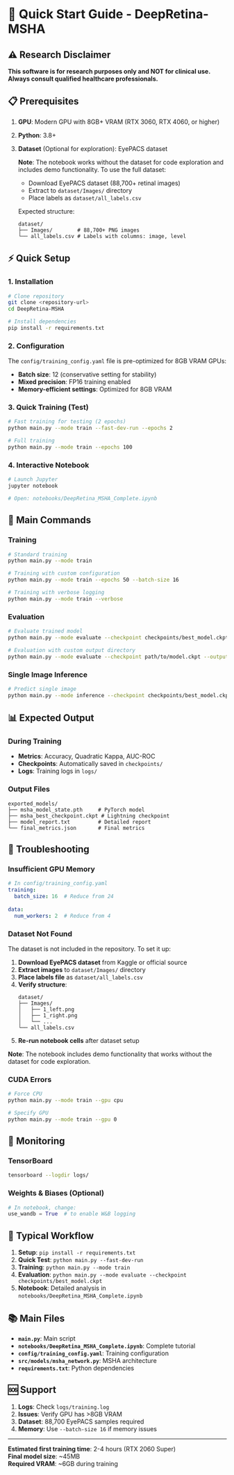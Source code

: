 # 🚀 Quick Start Guide - DeepRetina-MSHA

## ⚠️ Research Disclaimer
**This software is for research purposes only and NOT for clinical use. Always consult qualified healthcare professionals.**

## 📋 Prerequisites

1. **GPU**: Modern GPU with 8GB+ VRAM (RTX 3060, RTX 4060, or higher)
2. **Python**: 3.8+
3. **Dataset** (Optional for exploration): EyePACS dataset
   
   **Note**: The notebook works without the dataset for code exploration and includes demo functionality. To use the full dataset:
   
   - Download EyePACS dataset (88,700+ retinal images)
   - Extract to `dataset/Images/` directory
   - Place labels as `dataset/all_labels.csv`
   
   Expected structure:
   ```
   dataset/
   ├── Images/        # 88,700+ PNG images
   └── all_labels.csv # Labels with columns: image, level
   ```

## ⚡ Quick Setup

### 1. Installation
```bash
# Clone repository
git clone <repository-url>
cd DeepRetina-MSHA

# Install dependencies
pip install -r requirements.txt
```

### 2. Configuration
The `config/training_config.yaml` file is pre-optimized for 8GB VRAM GPUs:
- **Batch size**: 12 (conservative setting for stability)
- **Mixed precision**: FP16 training enabled
- **Memory-efficient settings**: Optimized for 8GB VRAM

### 3. Quick Training (Test)
```bash
# Fast training for testing (2 epochs)
python main.py --mode train --fast-dev-run --epochs 2

# Full training
python main.py --mode train --epochs 100
```

### 4. Interactive Notebook
```bash
# Launch Jupyter
jupyter notebook

# Open: notebooks/DeepRetina_MSHA_Complete.ipynb
```

## 🎯 Main Commands

### Training
```bash
# Standard training
python main.py --mode train

# Training with custom configuration
python main.py --mode train --epochs 50 --batch-size 16

# Training with verbose logging
python main.py --mode train --verbose
```

### Evaluation
```bash
# Evaluate trained model
python main.py --mode evaluate --checkpoint checkpoints/best_model.ckpt

# Evaluation with custom output directory
python main.py --mode evaluate --checkpoint path/to/model.ckpt --output-dir results/
```

### Single Image Inference
```bash
# Predict single image
python main.py --mode inference --checkpoint checkpoints/best_model.ckpt --image path/to/image.png
```

## 📊 Expected Output

### During Training
- **Metrics**: Accuracy, Quadratic Kappa, AUC-ROC
- **Checkpoints**: Automatically saved in `checkpoints/`
- **Logs**: Training logs in `logs/`

### Output Files
```
exported_models/
├── msha_model_state.pth     # PyTorch model
├── msha_best_checkpoint.ckpt # Lightning checkpoint
├── model_report.txt         # Detailed report
└── final_metrics.json       # Final metrics
```

## 🔧 Troubleshooting

### Insufficient GPU Memory
```yaml
# In config/training_config.yaml
training:
  batch_size: 16  # Reduce from 24
  
data:
  num_workers: 2  # Reduce from 4
```

### Dataset Not Found
The dataset is not included in the repository. To set it up:

1. **Download EyePACS dataset** from Kaggle or official source
2. **Extract images** to `dataset/Images/` directory
3. **Place labels file** as `dataset/all_labels.csv`
4. **Verify structure**:
   ```
   dataset/
   ├── Images/
   │   ├── 1_left.png
   │   ├── 1_right.png
   │   └── ...
   └── all_labels.csv
   ```
5. **Re-run notebook cells** after dataset setup

**Note**: The notebook includes demo functionality that works without the dataset for code exploration.

### CUDA Errors
```bash
# Force CPU
python main.py --mode train --gpu cpu

# Specify GPU
python main.py --mode train --gpu 0
```

## 📱 Monitoring

### TensorBoard
```bash
tensorboard --logdir logs/
```

### Weights & Biases (Optional)
```python
# In notebook, change:
use_wandb = True  # to enable W&B logging
```

## 🎯 Typical Workflow

1. **Setup**: `pip install -r requirements.txt`
2. **Quick Test**: `python main.py --fast-dev-run`
3. **Training**: `python main.py --mode train`
4. **Evaluation**: `python main.py --mode evaluate --checkpoint checkpoints/best_model.ckpt`
5. **Notebook**: Detailed analysis in `notebooks/DeepRetina_MSHA_Complete.ipynb`

## 📚 Main Files

- **`main.py`**: Main script
- **`notebooks/DeepRetina_MSHA_Complete.ipynb`**: Complete tutorial
- **`config/training_config.yaml`**: Training configuration
- **`src/models/msha_network.py`**: MSHA architecture
- **`requirements.txt`**: Python dependencies

## 🆘 Support

1. **Logs**: Check `logs/training.log`
2. **Issues**: Verify GPU has >8GB VRAM
3. **Dataset**: 88,700 EyePACS samples required
4. **Memory**: Use `--batch-size 16` if memory issues

---

**Estimated first training time**: 2-4 hours (RTX 2060 Super)  
**Final model size**: ~45MB  
**Required VRAM**: ~6GB during training
